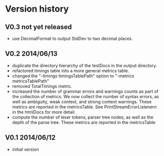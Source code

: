 # Version history

## V0.3 not yet released

* use DecimalFormat to output StdDev to two decimal places.

## V0.2 2014/06/13

* duplicate the directory hierarchy of the testDocs in the output directory.
* refactored timings table into a more general metrics table.
* changed the "-timings timingsTablePath" option to "-metrics metricsTablePath"
* removed TotalTimings metric.
* increased the number of grammar errors and warnings counts as part of the
  collection of metrics. We now collect the number of syntax errors, as well as 
  ambiguity, weak context, and strong context warnings. These metrics are 
  reported in the metricsTable. See PrintStreamErrorListenern in the htmlDocs
  for more detail.
* compute the number of lexer tokens, parser tree nodes, as well as the depth
  of the parse tree. These metrics are reported in the metricsTable

## V0.1 2014/06/12

* initial version
